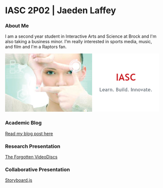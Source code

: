 # IASC 2P02 | Jaeden Laffey

### About Me

I am a second year student in Interactive Arts and Science at Brock and I'm also taking a business minor.   I'm really interested in sports media, music, and film and I'm a Raptors fan.  

![](images/IASC.png)

### Academic Blog

[Read my blog post here](blog)

### Research Presentation
[The Forgotten VideoDiscs](reveal_final_jaeden/index.html)

### Collaborative Presentation
[Storyboard.js](https://brocku-my.sharepoint.com/personal/ng15fj_brocku_ca/_layouts/15/WopiFrame.aspx?docid=0fbbb61338617493da7bc80063e958e03&authkey=AbQduR6YxP174-JkBwFUPMs&action=view)
